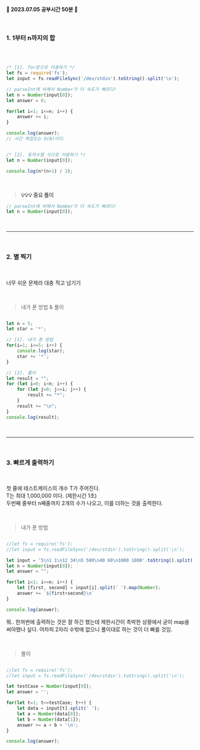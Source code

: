 <b> 🐰 2023.07.05 공부시간 50분 🐰 </b>

<br/>

### 1. 1부터 n까지의 합

<br/>


```javaScript

/* [1]. for문으로 이용하기 */
let fs = require('fs');
let input = fs.readFileSync('/dev/stdin').toString().split('\n');

// parseInt에 비해서 Number가 더 속도가 빠르다!
let n = Number(input[0]);
let answer = 0;

for(let i=1; i<=n; i++) {
	answer += i;
}

console.log(answer);
// 시간 복잡도는 O(N)이다.


/* [2]. 등차수열 식으로 이용하기 */
let n = Number(input[0]);

console.log(n*(n+1) / 2);

```

<br/>

> <b>💡💡💡 중요 풀이</b>
```javaScript
// parseInt에 비해서 Number가 더 속도가 빠르다!
let n = Number(input[0]);
```

<br/>

----

<br/>

### 2. 별 찍기

<br/> 

너무 쉬운 문제라 대충 적고 넘기기

<br/> 

> 내가 푼 방법 & 풀이
```javaScript

let n = 5;
let star = '*';

// [1]. 내가 푼 방법
for(i=1; i<=5; i++) {
	console.log(star);
	star += '*';
} 

// [2]. 풀이
let result = "";
for (let i=0; i<n; i++) {
    for (let j=0; j<=i; j++) {
        result += "*";
    }
    result += "\n";
}
console.log(result);

```

<br/>

----

<br/>

### 3. 빠르게 출력하기 

<br/> 

첫 줄에 테스트케이스의 개수 T가 주어진다. <br/>
T는 최대 1,000,000 이다. (제한시간 1초) <br/>
두번째 줄부터 n째줄까지 2개의 수가 나오고, 이를 더하는 것을 출력한다.

<br/> 

> 내가 푼 방법
```javaScript

//let fs = require('fs');
//let input = fs.readFileSync('/dev/stdin').toString().split('\n');

let input = '5\n1 1\n12 34\n5 500\n40 60\n1000 1000'.toString().split('\n');
let n = Number(input[0]);
let answer = "";

for(let i=1; i<=n; i++) {
	let [first, second] = input[i].split(' ').map(Number);
	answer += `${first+second}\n`
}

console.log(answer);

```
뭐.. 한꺼번에 출력하는 것은 잘 하긴 했는데 제한시간이 촉박한 상황에서 굳이 map을 써야했나 싶다. 
어차피 2자리 수밖에 없으니 풀이대로 하는 것이 더 빠를 것임.

<br/>

> 풀이

```javaScript

//let fs = require('fs');
//let input = fs.readFileSync('/dev/stdin').toString().split('\n');

let testCase = Number(input[0]);
let answer = '';

for(let t=1; t<=testCase; t++) {
    let data = input[t].split(' ');
    let a = Number(data[0]);
    let b = Number(data[1]);
    answer += a + b + '\n';
}

console.log(answer);

```
